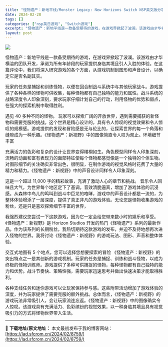 ```yaml
---
title: "怪物遗产：新地平线/Monster Legacy: New Horizons Switch NSP英文版分享"
date: 2024-02-28
tags: []
categories: ["nsp英日游戏", "Switch游戏"]
excerpt: "怪物遗产：新地平线是一款备受期待的游戏，在游戏界掀起了波澜。该游戏由才华横溢的团队开发，承诺为所有年龄段的玩家提供身临其境且引人入胜的体验。在这篇评论中，我们将深入研究游戏的各个方面，从游戏机制到图形和声音设计，以确定它是否名副其实。 玩家的任务是捕捉和训练怪物，以便在回合制战斗系统中与其他玩家战斗&hellip;"
layout: post
---
```


<img class="aligncenter" src="https://assets.nintendo.com/image/upload/f_auto/q_auto/dpr_1.25/c_scale,w_600/ncom/software/switch/70010000077901/desc/d906ee10986d0fb3aff2c064fef8fe8fb4afd902f253d2aeebf847c125d2327d" />

怪物遗产：新地平线是一款备受期待的游戏，在游戏界掀起了波澜。该游戏由才华横溢的团队开发，承诺为所有年龄段的玩家提供身临其境且引人入胜的体验。在这篇评论中，我们将深入研究游戏的各个方面，从游戏机制到图形和声音设计，以确定它是否名副其实。

玩家的任务是捕捉和训练怪物，以便在回合制战斗系统中与其他玩家战斗。游戏提供了各种各样的怪物可供收集，每种怪物都有自己独特的能力和属性。战斗系统的战略深度令人印象深刻，要求玩家仔细计划自己的行动，利用怪物的优势和弱点，在强大的探索机制中取得胜利。

遇见 40 多种不同的怪物。
玩家可以探索广阔的开放世界，遇到需要捕获的新怪物和需要克服的挑战。这个世界是精心设计的，具有令人惊叹的视觉效果和令人惊叹的规模感。游戏提供的发现和冒险感是无与伦比的，让探索世界的每一个角落和缝隙成为一种乐趣。《怪物遗产：新视野》中的图像简直令人叹为观止。环境细节丰富

充满活力的色彩和复杂的设计让世界变得栩栩如生。角色模型同样令人印象深刻，流畅的动画和富有表现力的面部特征使每个怪物都感觉像是一个独特的个体生物。对图形细节的关注确实非常出色，很明显，在制作游戏的视觉风格时花费了大量的精力和精力。《怪物遗产：新视野》中的声音设计同样令人印象深刻。

这是一个超过 11,000 字的精彩故事，充满了激动人心的章节和挑战。
音乐令人回味且大气，为世界每个地区定下了基调。音效清脆逼真，增加了游戏体验的沉浸感。从森林中鸟儿的鸣叫到战斗中巨龙的咆哮，游戏中的声音设计都是一流的，为整体体验增添了一层深度，提供了真正非凡的游戏体验。无论您是怪物收集游戏的粉丝，还是只是喜欢探索细节丰富的世界，

我强烈建议您尝试一下这款游戏，因为它一定会给您带来数小时的娱乐和享受。《怪物遗产：新视野》是 Horizo​​n Studios 开发的热门《怪物遗产》系列的最新作品。作为该系列的长期粉丝，我热切期待这款游戏的发布，并迫不及待地想再次进入怪物的世界。我将讨论《怪物遗产：新视野》的游戏玩法、图形、声音和整体体验。

交互式地图有 5 个地点，您可以选择您想要探索的冒险
《怪物遗产：新视野》的突出特点之一是其创新的游戏机制。玩家的任务是捕捉、训练和战斗怪物，以成为终极的怪物训练师。游戏提供了多种可供捕捉的怪物，每种怪物都有自己独特的能力和优势。战斗节奏快、策略性强，需要玩家迅速思考并做出快速决策才能取得胜利。

各种支线任务和迷你游戏可以让玩家保持参与感。这些附带活动增加了游戏体验的深度，并为玩家提供了需要克服的额外挑战。总体而言，《怪物遗产：新视野》的游戏玩法非常吸引人，会让玩家流连忘返。《怪物遗产：新视野》中的图像确实令人惊叹。该游戏具有充满活力、色彩缤纷的视觉效果，以一种身临其境且具有视觉吸引力的方式将怪物世界带入生活。

---
📖 **下载地址/原文地址：** 本文最初发布于我的博客网站：[https://lad.sfcrom.cn/2024/02/8759/](https://lad.sfcrom.cn/2024/02/8759/)
